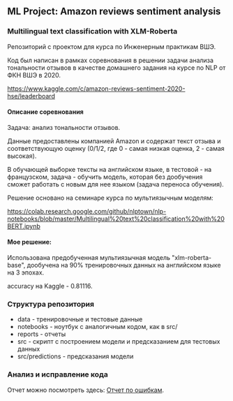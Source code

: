 ## ML Project: Amazon reviews sentiment analysis
### Multilingual text classification with XLM-Roberta

Репозиторий с проектом для курса по Инженерным практикам ВШЭ.

Код был написан в рамках соревнования в решении задачи анализа тональности отзывов в качестве домашнего задания на курсе по NLP от ФКН ВШЭ в 2020.

https://www.kaggle.com/c/amazon-reviews-sentiment-2020-hse/leaderboard

#### Описание соревнования
Задача: анализ тональности отзывов.

Данные предоставлены компанией Amazon и содержат текст отзыва и соответствующую оценку (0/1/2, где 0 - самая низкая оценка, 2 - самая высокая).

В обучающей выборке тексты на английском языке, в тестовой - на французском, задача -  обучить модель, которая без дообучения сможет работать с новым для нее языком (задача переноса обучения).

Решение основано на семинаре курса по мультиязычным моделям:

https://colab.research.google.com/github/nlptown/nlp-notebooks/blob/master/Multilingual%20text%20classification%20with%20BERT.ipynb


#### Мое решение:

Использована предобученная мультиязычная модель "xlm-roberta-base", дообучена на 90% тренировочных данных на английском языке на 3 эпохах.

accuracy на Kaggle - 0.81116.

### Структура репозитория

+ data - тренировочные и тестовые данные
+ notebooks - ноутбук с аналогичным кодом, как в src/
+ reports - отчеты
+ src - скрипт с построением модели и предсказанием для тестовых данных
+ src/predictions - предсказания модели


### Анализ и исправление кода
Отчет можно посмотреть здесь: [Отчет по ошибкам](reports/errors_report.md).

